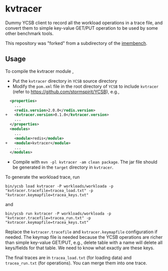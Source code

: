 # kvtracer

Dummy YCSB client to record all the workload operations in a trace file, and convert
them to simple key-value GET/PUT operation to be used by some other benchmark tools.

This repository was "forked" from a subdirectory of the [imembench](https://github.com/ryanphuang/imembench).

## Usage
To compile the kvtracer module ,
* Put the `kvtracer` directory in `YCSB` source directory
* Modify the `pom.xml` file in the root directory of `YCSB` to include `kvtracer`
  (refer to https://github.com/stormspirit/YCSB), e.g.,

```xml
  <properties>
    ...
    <redis.version>2.0.0</redis.version>
+   <kvtracer.version>0.1.0</kvtracer.version>
    ...
  </properties>
  <modules>
    ...
    <module>redis</module>
+   <module>kvtracer</module>
    ...
  </modules>
```

* Compile with `mvn -pl kvtracer -am clean package`. The jar file should be generated in
the `target` directory in `kvtracer`.

To generate the workload trace, run
```
bin/ycsb load kvtracer -P workloads/workloada -p "kvtracer.tracefile=tracea_load.txt" -p "kvtracer.keymapfile=tracea_keys.txt"
```
and
```
bin/ycsb run kvtracer -P workloads/workloada -p "kvtracer.tracefile=tracea_run.txt" -p "kvtracer.keymapfile=tracea_keys.txt"
```
Replace the `kvtracer.tracefile` and `kvtracer.keymapfile` configuration if needed.
The keymap file is needed because the YCSB operations are richer than simple key-value
GET/PUT, e.g., delete table with a name will delete all keys/fields for that table.
We need to know what exactly are these keys.

The final traces are in `tracea_load.txt` (for loading data) and `tracea_run.txt`
(for operations). You can merge them into one trace.


